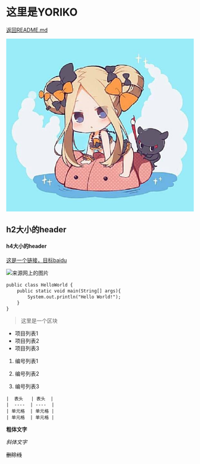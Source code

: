 # 这里是YORIKO
[返回README.md](/README.md)


![ab](/ab.jpg)


## h2大小的header

#### h4大小的header

[这是一个链接，目标baidu](www.baidu.com)

![来源网上的图片](https://img2.baidu.com/it/u=1286206569,4084373574&fm=26&fmt=auto&gp=0.jpg)

``` 代码区域
public class HelloWorld {
    public static void main(String[] args){
        System.out.println("Hello World!");
    }
}
```

> 这里是一个区块

* 项目列表1
* 项目列表2
* 项目列表3

1. 编号列表1

2. 编号列表2

3. 编号列表3

   

```
|  表头   | 表头  |
|  ----  | ----  |
| 单元格  | 单元格 |
| 单元格  | 单元格 |
```

**粗体文字**

*斜体文字*

~~删除线~~





